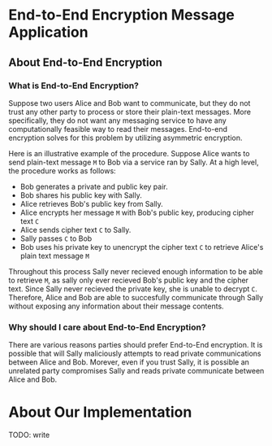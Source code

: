 # End-to-End Encryption Message Application

## About End-to-End Encryption
### What is End-to-End Encryption?
Suppose two users Alice and Bob want to communicate, but they do not trust any other party to process or store their plain-text messages. 
More specifically, they do not want any messaging service to have any computationally feasible way to read their messages. End-to-end encryption solves for this problem by utilizing asymmetric encryption.

Here is an illustrative example of the procedure. Suppose Alice wants to send plain-text message `M` to Bob via a service ran by Sally. At a high level, the procedure works as follows:
- Bob generates a private and public key pair.
- Bob shares his public key with Sally.
- Alice retrieves Bob's public key from Sally.
- Alice encrypts her message `M` with Bob's public key, producing cipher text `C`
- Alice sends cipher text `C` to Sally.
- Sally passes `C` to Bob
- Bob uses his private key to unencrypt the cipher text `C` to retrieve Alice's plain text message `M`

Throughout this process Sally never recieved enough information to be able to retrieve `M`, as sally only ever recieved Bob's public key and the cipher text. Since Sally never recieved the private key, she is unable to decrypt `C`. 
Therefore, Alice and Bob are able to succesfully communicate through Sally without exposing any information about their message contents.

### Why should I care about End-to-End Encryption?

There are various reasons parties should prefer End-to-End encryption. It is possible that will Sally maliciously attempts to read private communications between Alice and Bob.
Morever, even if you trust Sally, it is possible an unrelated party compromises Sally and reads private communicate between Alice and Bob. 

# About Our Implementation

TODO: write

